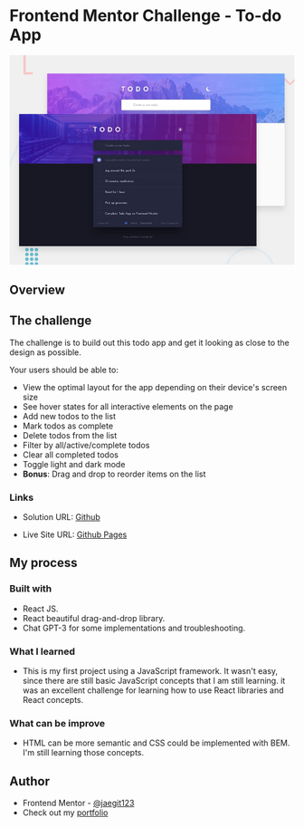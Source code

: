 # Frontend Mentor Challenge - To-do App

![Design preview for the Todo app coding challenge](public/desktop-preview.jpg)

## Overview

## The challenge

The challenge is to build out this todo app and get it looking as close to the design as possible.

Your users should be able to:

- View the optimal layout for the app depending on their device's screen size
- See hover states for all interactive elements on the page
- Add new todos to the list
- Mark todos as complete
- Delete todos from the list
- Filter by all/active/complete todos
- Clear all completed todos
- Toggle light and dark mode
- **Bonus**: Drag and drop to reorder items on the list

### Links

- Solution URL: [Github](https://github.com/jaedevgithub/todoApp)

- Live Site URL: [Github Pages](https://jaedevgithub.github.io/todoApp/)

## My process

### Built with

- React JS.
- React beautiful drag-and-drop library.
- Chat GPT-3 for some implementations and troubleshooting.

### What I learned

- This is my first project using a JavaScript framework. It wasn't easy, since there are still basic JavaScript concepts that I am still learning. it was an excellent challenge for learning how to use React libraries and React concepts.

### What can be improve

- HTML can be more semantic and CSS could be implemented with BEM. I'm still learning those concepts.

## Author

- Frontend Mentor - [@jaegit123](https://www.frontendmentor.io/profile/jaegit123)
- Check out my [portfolio](https://codingwithjae.dev/)
